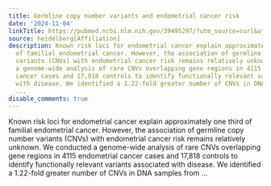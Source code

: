 ```yaml
---
title: Germline copy number variants and endometrial cancer risk
date: '2024-11-04'
linkTitle: https://pubmed.ncbi.nlm.nih.gov/39495297/?utm_source=curl&utm_medium=rss&utm_campaign=pubmed-2&utm_content=1FakS-2QOkCT8HsMOQP1bCRQ4YzyumYOmxmF0moLsQ3dFB1E9V&fc=20220326224207&ff=20241104202650&v=2.18.0.post9+e462414
source: heidelberg[Affiliation]
description: Known risk loci for endometrial cancer explain approximately one third
  of familial endometrial cancer. However, the association of germline copy number
  variants (CNVs) with endometrial cancer risk remains relatively unknown. We conducted
  a genome-wide analysis of rare CNVs overlapping gene regions in 4115 endometrial
  cancer cases and 17,818 controls to identify functionally relevant variants associated
  with disease. We identified a 1.22-fold greater number of CNVs in DNA samples from
  ...
disable_comments: true
---
```

Known risk loci for endometrial cancer explain approximately one third of familial endometrial cancer. However, the association of germline copy number variants (CNVs) with endometrial cancer risk remains relatively unknown. We conducted a genome-wide analysis of rare CNVs overlapping gene regions in 4115 endometrial cancer cases and 17,818 controls to identify functionally relevant variants associated with disease. We identified a 1.22-fold greater number of CNVs in DNA samples from ...